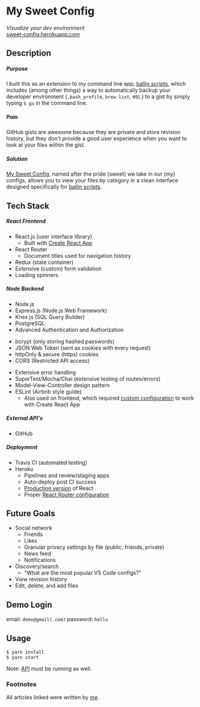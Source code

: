 # My Sweet Config

*Visualize your dev environment*
<br>
[sweet-config.herokuapp.com][2]

## Description

##### Purpose
I built this as an extension to my command line app, [ballin scripts][1], which includes (among other things) a way to automatically backup your developer environment (`.bash_profile`, `brew list`, etc.) to a gist by simply typing `$ gu` in the command line.

##### Pain
GitHub gists are awesome because they are private and store revision history, but they don't provide a good user experience when you want to look at your files within the gist.

##### Solution
[My Sweet Config][2], named after the pride (sweet) we take in our (my) configs, allows you to view your files by category in a clean interface designed specifically for [ballin scripts][1].

## Tech Stack

##### React Frontend
* React.js (user interface library)
  - Built with [Create React App](https://github.com/facebook/create-react-app)
* React Router
  - Document titles used for navigation history
* Redux (state container)
* Extensive (custom) form validation
* Loading spinners

##### Node Backend
* Node.js
* Express.js (Node.js Web Framework)
* Knex.js (SQL Query Builder)
* PostgreSQL
* Advanced Authentication and Authorization
 - bcrypt (only storing hashed passwords)
 - JSON Web Token (sent as cookies with every request)
 - httpOnly & secure (https) cookies
 - CORS (Restricted API access)
* Extensive error handling
* SuperTest/Mocha/Chai (extensive testing of routes/errors)
* Model-View-Controller design pattern
* ESLint (Airbnb style guide)
  - Also used on frontend, which required [custom configuration][3] to work with Create React App

##### External API's
* GitHub

##### Deployment
* Travis CI (automated testing)
* Heroku
  - Pipelines and review/staging apps
  - Auto-deploy post CI success
  - [Production version][4] of React
  - Proper [React Router configuration][5]

## Future Goals
* Social network
  * Friends
  * Likes
  * Granular privacy settings by file (public, friends, private)
  * News feed
  * Notifications
* Discovery/search
  - "What are the most popular VS Code configs?"
* View revision history
* Edit, delete, and add files

## Demo Login
email: `demo@gmail(.com)` password: `hello`

## Usage

```shell
$ yarn install
$ yarn start
```

Note: [API](https://github.com/JBallin/sweet-api) must be running as well.

### Footnotes

All articles linked were written by [me][6].

[1]: https://github.com/JBallin/ballin-scripts
[2]: https://sweet-config.herokuapp.com
[3]: https://hackernoon.com/a-simple-linter-setup-finally-d908877fa09
[4]: https://hackernoon.com/properly-deploy-your-react-app-to-heroku-c1a13f5f978c
[5]: https://medium.com/@PrintSupWorld/how-to-deploy-a-react-router-app-to-heroku-d59e4f194ec8
[6]: https://medium.com/@PrintSupWorld
